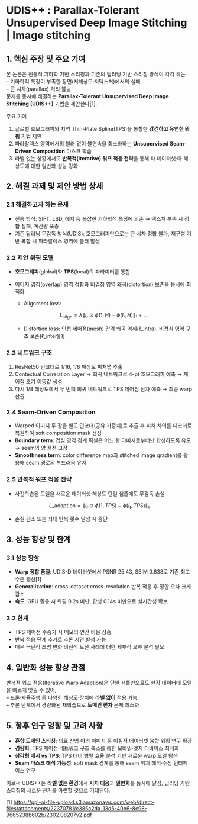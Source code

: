 # UDIS++ : Parallax-Tolerant Unsupervised Deep Image Stitching | Image stitching

## 1. 핵심 주장 및 주요 기여  
본 논문은 전통적 기하학 기반 스티칭과 기존의 딥러닝 기반 스티칭 방식이 각각 겪는  
– 기하학적 특징이 부족한 장면(저해상도·저텍스처)에서의 실패  
– 큰 시차(parallax) 처리 불능  
문제를 동시에 해결하는 **Parallax-Tolerant Unsupervised Deep Image Stitching (UDIS++)** 기법을 제안한다[1].

주요 기여  
1. 글로벌 호모그래피와 지역 Thin-Plate Spline(TPS)을 통합한 **강건하고 유연한 워핑** 기법 제안  
2. 파라랄렉스 영역에서의 블러 없이 불연속을 최소화하는 **Unsupervised Seam-Driven Composition** 마스크 학습  
3. 라벨 없는 상황에서도 **반복적(iterative) 워프 적응 전략**을 통해 타 데이터셋·타 해상도에 대한 일반화 성능 강화  

## 2. 해결 과제 및 제안 방법 상세  
### 2.1 해결하고자 하는 문제  
- 전통 방식: SIFT, LSD, 에지 등 복잡한 기하학적 특징에 의존 → 텍스처 부족 시 정합 실패, 계산량 폭증  
- 기존 딥러닝 무감독 방식(UDIS): 호모그래피만으로는 큰 시차 정합 불가, 재구성 기반 복합 시 파라랄렉스 영역에 블러 발생  

### 2.2 제안 워핑 모델  
- **호모그래피**(global)와 **TPS**(local)의 파라미터를 통합  
- 이미지 겹침(overlap) 영역 정합과 비겹침 영역 왜곡(distortion) 보존을 동시에 최적화  
  - Alignment loss:  

  $$
      L_{\text{align}} = \lambda\|I_r\odot\phi(1,H) - \phi(I_t,H)\|_1 + \ldots
    $$  

   - Distortion loss: 인접 제어점(mesh) 간격 왜곡 억제(ℓ_intra), 비겹침 영역 구조 보존(ℓ_inter)[1]  

### 2.3 네트워크 구조  
1. ResNet50 인코더로 1/16, 1/8 해상도 피처맵 추출  
2. Contextual Correlation Layer → 회귀 네트워크로 4-pt 호모그래피 예측 → 제어점 초기 이동값 생성  
3. 다시 1/8 해상도에서 두 번째 회귀 네트워크로 TPS 제어점 잔차 예측 → 최종 warp 산출  

### 2.4 Seam-Driven Composition  
- Warped 이미지 두 장을 별도 인코더(공유 가중치)로 추출 후 피처 차이를 디코더로 복원하여 soft composition mask 생성  
- **Boundary term**: 겹침 영역 경계 픽셀은 어느 한 이미지로부터만 합성하도록 유도 → seam의 양 끝점 고정  
- **Smoothness term**: color difference map과 stitched image gradient를 활용해 seam 경로의 부드러움 유지  

### 2.5 반복적 워프 적응 전략  
- 사전학습된 모델을 새로운 데이터셋·해상도 단일 샘플에도 무감독 손실  

$$
    L\_{\text{adaption}} = \|I_r\odot\phi(1,TPS) - \phi(I_t,TPS)\|_1
  $$  

- 손실 감소 또는 최대 반복 횟수 달성 시 중단  

## 3. 성능 향상 및 한계  
### 3.1 성능 향상  
- **Warp 정합 품질**: UDIS-D 데이터셋에서 PSNR 25.43, SSIM 0.838로 기존 최고 수준 갱신[1]  
- **Generalization**: cross-dataset·cross-resolution 반복 적응 후 정합 오차 크게 감소  
- **속도**: GPU 활용 시 워핑 0.2s 미만, 합성 0.14s 미만으로 실시간성 확보  

### 3.2 한계  
- TPS 제어점 수증가 시 메모리·연산 비용 상승  
- 반복 적응 단계 추가로 추론 지연 발생 가능  
- 매우 극단적 조명 변화·비전적 도전 사례에 대한 세부적 오류 분석 필요  

## 4. 일반화 성능 향상 관점  
반복적 워프 적응(Iterative Warp Adaption)은 단일 샘플만으로도 현장 데이터에 모델을 빠르게 맞출 수 있어,  
– 드론·자율주행 등 다양한 해상도·장치에 **라벨 없이** 적용 가능  
– 추론 단계에서 경량화된 재학습으로 **도메인 편차** 문제 최소화  

## 5. 향후 연구 영향 및 고려 사항  
- **혼합 도메인 스티칭**: 의료·산업·야외 이미지 등 이질적 데이터셋 융합 워핑 연구 확장  
- **경량화**: TPS 제어점·네트워크 구조 축소를 통한 모바일·엣지 디바이스 최적화  
- **삼각형 메시 vs TPS**: TPS 대비 병렬 효율 분석 기반 새로운 warp 모델 탐색  
- **Seam 마스크 해석 가능성**: soft mask 경계를 통해 seam 위치 해석·수정 인터페이스 연구  

이로써 UDIS++는 **라벨 없는 환경**에서 **시차 대응**과 **일반화**를 동시에 달성, 딥러닝 기반 스티칭의 새로운 전기를 마련할 것으로 기대된다.

[1] https://ppl-ai-file-upload.s3.amazonaws.com/web/direct-files/attachments/22370781/c385c2da-13d5-40b6-8c98-9665238b602b/2302.08207v2.pdf

